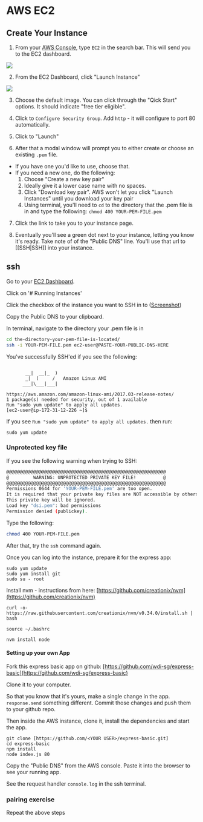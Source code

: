 # AWS EC2

## Create Your Instance

1. From your [AWS Console](https://console.aws.amazon.com/console/home), type `EC2` in the search bar. This will send you to the EC2 dashboard.

![](https://github.com/wdi-sg/gitbook-2019/blob/master/images/ec2-search-bar.png?raw=true)

2. From the EC2 Dashboard, click "Launch Instance"

![](https://github.com/wdi-sg/gitbook-2019/blob/master/images/ec2-launch-instance-btn.png)

3. Choose the default image. You can click through the "Qick Start" options. It should indicate "free tier eligible".

4. Click to `Configure Security Group`. Add `http` - it will configure to port 80 automatically.

5. Click to "Launch"

6. After that a modal window will prompt you to either create or choose an
   existing `.pem` file. 
  - If you have one you'd like to use, choose that. 
  - If you
need a new one, do the following:
    1. Choose "Create a new key pair"
    2. Ideally give it a lower case name with no spaces.
    3. Click "Download key pair". AWS won't let you click "Launch Instances" until you download your key pair
    4. Using terminal, you'll need to `cd` to the directory that the .pem file is
      in and type the following: `chmod 400 YOUR-PEM-FILE.pem`

7. Click the link to take you to your instance page.

8. Eventually you'll see a green dot next to your instance, letting you know
   it's ready. Take note of of the "Public DNS" line. You'll use that url to
[[SSH|SSH]] into your instance.

## ssh

Go to your [EC2 Dashboard](https://console.aws.amazon.com/ec2/v2/home).

Click on '# Running Instances' 

Click the checkbox of the instance you want to SSH in to ([Screenshot](https://github.com/wdi-sg/gitbook-2019/blob/master/images/ec2-4.png))

Copy the Public DNS to your clipboard.

In terminal, navigate to the directory your .pem file is in

```bash
cd the-directory-your-pem-file-is-located/
ssh -i YOUR-PEM-FILE.pem ec2-user@PASTE-YOUR-PUBLIC-DNS-HERE
```

You've successfully SSH'ed if you see the following:

```

       __|  __|_  )
       _|  (     /   Amazon Linux AMI
      ___|\___|___|

https://aws.amazon.com/amazon-linux-ami/2017.03-release-notes/
1 package(s) needed for security, out of 1 available
Run "sudo yum update" to apply all updates.
[ec2-user@ip-172-31-12-226 ~]$ 
```

If you see `Run "sudo yum update" to apply all updates.` then run: 
```
sudo yum update
```

### Unprotected key file

If you see the following warning when trying to SSH:
```bash
@@@@@@@@@@@@@@@@@@@@@@@@@@@@@@@@@@@@@@@@@@@@@@@@@@@@@@@@@@@
@         WARNING: UNPROTECTED PRIVATE KEY FILE!          @
@@@@@@@@@@@@@@@@@@@@@@@@@@@@@@@@@@@@@@@@@@@@@@@@@@@@@@@@@@@
Permissions 0644 for 'YOUR-PEM-FILE.pem' are too open.
It is required that your private key files are NOT accessible by others.
This private key will be ignored.
Load key "dsi.pem": bad permissions
Permission denied (publickey).
```

Type the following:
```bash
chmod 400 YOUR-PEM-FILE.pem
```

After that, try the `ssh` command again.

Once you can log into the instance, prepare it for the express app:

```
sudo yum update
sudo yum install git
sudo su - root
```

Install nvm - instructions from here: [https://github.com/creationix/nvm](https://github.com/creationix/nvm)

```
curl -o- https://raw.githubusercontent.com/creationix/nvm/v0.34.0/install.sh | bash
```

```
source ~/.bashrc
```

```
nvm install node
```

#### Setting up your own App

Fork this express basic app on github: [https://github.com/wdi-sg/express-basic](https://github.com/wdi-sg/express-basic)

Clone it to your computer.

So that you know that it's yours, make a single change in the app. `response.send` something different. Commit those changes and push them to your github repo.

Then inside the AWS instance, clone it, install the dependencies and start the app.

```
git clone [https://github.com/<YOUR USER>/express-basic.git]
cd express-basic
npm install
node index.js 80
```

Copy the "Public DNS" from the AWS console. Paste it into the browser to see your running app.

See the request handler `console.log` in the ssh terminal.

### pairing exercise
Repeat the above steps
